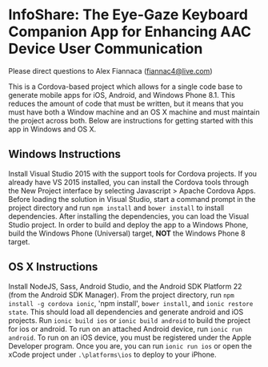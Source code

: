 ﻿# InfoShare: The Eye-Gaze Keyboard Companion App for Enhancing AAC Device User Communication

Please direct questions to Alex Fiannaca (fiannac4@live.com)

This is a Cordova-based project which allows for a single code base to generate mobile apps for iOS, Android, and Windows Phone 8.1.
This reduces the amount of code that must be written, but it means that you must have both a Window machine and an OS X machine and must maintain the project across both.
Below are instructions for getting started with this app in Windows and OS X.

## Windows Instructions

Install Visual Studio 2015 with the support tools for Cordova projects. If you already have VS 2015 installed, you can install the Cordova tools through the New Project interface by selecting Javascript > Apache Cordova Apps.
Before loading the solution in Visual Studio, start a command prompt in the project directory and run `npm install` and `bower install` to install dependencies.
After installing the dependencies, you can load the Visual Studio project.
In order to build and deploy the app to a Windows Phone, build the Windows Phone (Universal) target, **NOT** the Windows Phone 8 target.

## OS X Instructions

Install NodeJS, Sass, Android Studio, and the Android SDK Platform 22 (from the Android SDK Manager). From the project directory, run `npm install -g cordova ionic`, 'npm install', `bower install`, and `ionic restore state`. 
This should load all dependencies and generate android and iOS projects. Run `ionic build ios` or `ionic build android` to build the project for ios or android. 
To run on an attached Android device, run `ionic run android`.
To run on an iOS device, you must be registered under the Apple Developer program. Once you are, you can run `ionic run ios` or open the xCode project under `.\platforms\ios` to deploy to your iPhone.